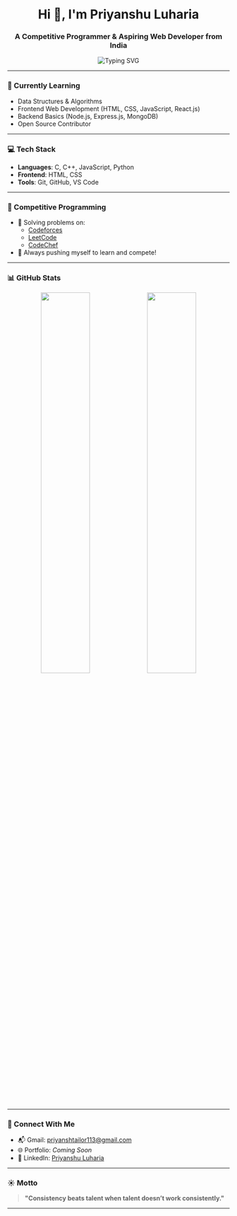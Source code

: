 <h1 align="center">Hi 👋, I'm Priyanshu Luharia</h1>
<h3 align="center">A Competitive Programmer & Aspiring Web Developer from India</h3>

<p align="center">
  <img src="https://readme-typing-svg.demolab.com?font=Fira+Code&duration=2000&pause=1000&color=F7F7F7&center=true&vCenter=true&width=435&lines=Competitive+Programming+Enthusiast;Learning+Web+Development;Open+Source+Contributor" alt="Typing SVG" />
</p>

---

### 🧠 Currently Learning
- Data Structures & Algorithms 
- Frontend Web Development (HTML, CSS, JavaScript, React.js)
- Backend Basics (Node.js, Express.js, MongoDB)
- Open Source Contributor

---

### 💻 Tech Stack
- **Languages**: C, C++, JavaScript, Python  
- **Frontend**: HTML, CSS  
- **Tools**: Git, GitHub, VS Code  

---

### 🚀 Competitive Programming
- 🌟 Solving problems on:
  - [Codeforces](https://codeforces.com/profile/Priyansh07)
  - [LeetCode](https://leetcode.com/PriyanshuLuharia/)
  - [CodeChef](https://www.codechef.com/users/priyanshti113)
- 💪 Always pushing myself to learn and compete!

---

### 📊 GitHub Stats
<p align="center">
  <img src="https://github-readme-stats.vercel.app/api?username=Priyanshtailor07&show_icons=true&theme=radical" width="47%" />
  <img src="https://github-readme-streak-stats.herokuapp.com/?user=Priyanshtailor07&theme=radical" width="47%" />
</p>

---

### 🔗 Connect With Me
- 📬 Gmail: priyanshtailor113@gmail.com
- 🌐 Portfolio: *Coming Soon*
- 💼 LinkedIn: [Priyanshu Luharia](https://www.linkedin.com/in/priyanshu-luharia-106438283)

---

### ☀️ Motto
> **"Consistency beats talent when talent doesn’t work consistently."**

---
